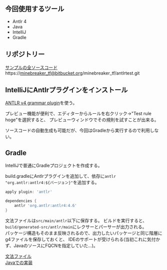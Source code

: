 ## 今回使用するツール
* Antlr 4
* Java
* IntelliJ
* Gradle

## リポジトリー
[サンプルの全ソースコード](https://bitbucket.org/minebreaker_tf/antlrtest)  
https://minebreaker_tf@bitbucket.org/minebreaker_tf/antlrtest.git

## IntelliJにAntlrプラグインをインストール
[ANTLR v4 grammar plugin](https://github.com/antlr/intellij-plugin-v4)を使う。

プレビュー機能が便利で、エディターからルールを右クリック->"Test rule hoge"を選択すると、
プレビューウィンドウでその規則を試すことが出来る。

ソースコードの自動生成も可能だが、今回はGradleから実行するので利用しない。

## Gradle
IntelliJで普通にGradleプロジェクトを作成する。

build.gradleにAntlrプラグインを追加して、依存に`antlr "org.antlr:antlr4:${バージョン}"`を追加する。

```groovy
apply plugin: 'antlr'

dependencies {
    antlr 'org.antlr:antlr4:4.6'
}
```

文法ファイルは`src/main/antlr`以下に保存する。
ビルドを実行すると、`build/generated-src/antlr/main`にレクサーとパーサーが出力される。  
パッケージ構造もそのまま反映されるので、出力したいパッケージと同じ階層にg4ファイルを保存しておくと、
IDEのサポートが受けられる(当初これに気付かず、JavaのソースにFQCNを指定していた...)。

[文法ファイル](g4.html)  
[Javaでの実装](java.html)  
